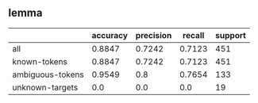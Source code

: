 
## lemma

|                  | accuracy | precision | recall | support |
|------------------|----------|-----------|--------|---------|
| all              | 0.8847   | 0.7242    | 0.7123 | 451     |
| known-tokens     | 0.8847   | 0.7242    | 0.7123 | 451     |
| ambiguous-tokens | 0.9549   | 0.8       | 0.7654 | 133     |
| unknown-targets  | 0.0      | 0.0       | 0.0    | 19      |

